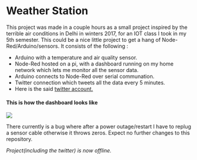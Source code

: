# Weather Station

This project was made in a couple hours as a small project inspired by the terrible air conditions in Delhi in winters 2017, for an IOT class I took in my 5th semester. This could be a nice little project to get a hang of Node-Red/Arduino/sensors. It consists of the following :
- Arduino with a temperature and air quality sensor.
- Node-Red hosted on a pi, with a dashboard running on my home network which lets me monitor all the sensor data.
- Arduino connects to Node-Red over serial communation.
- Twitter connection which tweets all the data every 5 minutes.
- Here is the said [twitter account.](https://twitter.com/data_at_mnk400)

#### This is how the dashboard looks like

![](https://i.imgur.com/So6l4bd.png)

There currently is a bug where after a power outage/restart I have to replug a sensor cable otherwise it throws zeros. Expect no further changes to this repository.

*Project(including the twitter) is now offline.*
